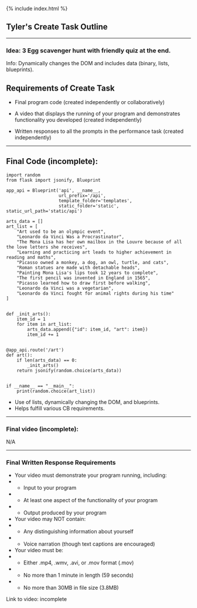 {% include index.html %}

## Tyler's Create Task Outline

---

### Idea: 3 Egg scavenger hunt with friendly quiz at the end.
Info: Dynamically changes the DOM and includes data (binary, lists, blueprints).

## Requirements of Create Task

- Final program code (created independently or collaboratively)

- A video that displays the running of your program and demonstrates functionality you developed (created independently)

- Written responses to all the prompts in the performance task (created independently)

---

## Final Code (incomplete):

```
import random
from flask import jsonify, Blueprint

app_api = Blueprint('api', __name__,
                    url_prefix='/api',
                    template_folder='templates',
                    static_folder='static', static_url_path='static/api')

arts_data = []
art_list = [
    "Art used to be an olympic event",
    "Leonardo da Vinci Was a Procrastinator",
    "The Mona Lisa has her own mailbox in the Louvre because of all the love letters she receives",
    "Learning and practicing art leads to higher achievement in reading and maths",
    "Picasso owned a monkey, a dog, an owl, turtle, and cats",
    "Roman statues are made with detachable heads",
    "Painting Mona Lisa's lips took 12 years to complete",
    "The first pencil was invented in England in 1565",
    "Picasso learned how to draw first before walking",
    "Leonardo da Vinci was a vegetarian",
    "Leonardo da Vinci fought for animal rights during his time"
]


def _init_arts():
    item_id = 1
    for item in art_list:
        arts_data.append({"id": item_id, "art": item})
        item_id += 1


@app_api.route('/art')
def art():
    if len(arts_data) == 0:
        _init_arts()
    return jsonify(random.choice(arts_data))


if __name__ == "__main__":
    print(random.choice(art_list))
```

- Use of lists, dynamically changing the DOM, and blueprints.
- Helps fulfill various CB requirements.

---

### Final video (incomplete):

N/A

--- 

### Final Written Response Requirements

- Your video must demonstrate your program running, including:
- - Input to your program 
- - At least one aspect of the functionality of your program 
- - Output produced by your program
- Your video may NOT contain:
- - Any distinguishing information about yourself
- - Voice narration (though text captions are encouraged)
- Your video must be:
- - Either .mp4, .wmv, .avi, or .mov format (.mov)
- - No more than 1 minute in length (59 seconds)
- - No more than 30MB in file size (3.8MB)

Link to video: incomplete